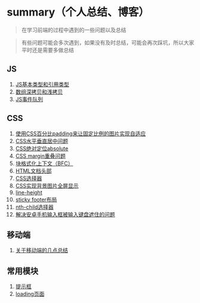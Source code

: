 # summary（个人总结、博客）

>在学习前端的过程中遇到的一些问题以及总结

>有些问题可能会多次遇到，如果没有及时总结，可能会再次踩坑，所以大家平时还是需要多做总结

## JS
1. [JS基本类型和引用类型](https://github.com/zhangxinmei/summary/issues/5)
2. [数组深拷贝和浅拷贝](https://github.com/zhangxinmei/summary/issues/2)
3. [JS事件队列](https://github.com/zhangxinmei/summary/issues/6)

## CSS
1. [使用CSS百分比padding来让固定比例的图片实现自适应](https://github.com/zhangxinmei/summary/issues/4)
2. [CSS水平垂直居中问题](https://github.com/zhangxinmei/summary/issues/7)
3. [CSS绝对定位absolute](https://github.com/zhangxinmei/summary/issues/8)
4. [CSS margin重叠问题](https://github.com/zhangxinmei/summary/issues/9)
5. [块格式化上下文（BFC）](https://github.com/zhangxinmei/summary/issues/10)
6. [HTML文档头部](https://github.com/zhangxinmei/summary/issues/12)
7. [CSS选择器](https://github.com/zhangxinmei/summary/issues/11)
8. [CSS实现背景图片全屏显示](https://github.com/zhangxinmei/summary/issues/13)
9. [line-height](https://github.com/zhangxinmei/summary/issues/14)
10. [sticky footer布局](https://github.com/zhangxinmei/summary/issues/16)
11. [nth-child选择器](https://github.com/zhangxinmei/summary/issues/18)
12. [解决安卓手机输入框被输入键盘遮住的问题](https://github.com/zhangxinmei/summary/issues/19)
## 移动端
1. [关于移动端的几点总结](https://github.com/zhangxinmei/summary/issues/3)

## 常用模块
1. [提示框](https://github.com/zhangxinmei/summary/issues/15)
1. [loading页面](https://github.com/zhangxinmei/summary/issues/17)
